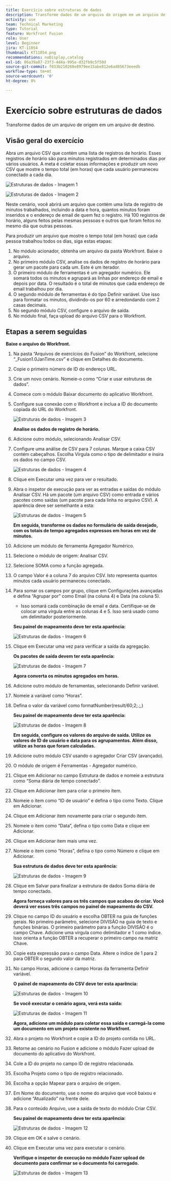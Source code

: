 ```yaml
---
title: Exercício sobre estruturas de dados
description: Transforme dados de um arquivo de origem em um arquivo de destino. (Deve ter entre 60 e 160 caracteres, mas tem 58)
activity: use
team: Technical Marketing
type: Tutorial
feature: Workfront Fusion
role: User
level: Beginner
jira: KT-11054
thumbnail: KT11054.png
recommendations: noDisplay,catalog
exl-id: 06a39a87-23f3-4d4a-995e-d32fb9c5f50d
source-git-commit: f033b210268e8979ee15abe812e6ad85673eeedb
workflow-type: tm+mt
source-wordcount: '0'
ht-degree: 0%

---
```


# Exercício sobre estruturas de dados

Transforme dados de um arquivo de origem em um arquivo de destino.

## Visão geral do exercício

Abra um arquivo CSV que contém uma lista de registros de horário. Esses registros de horário são para minutos registrados em determinados dias por vários usuários. A meta é coletar essas informações e produzir um novo CSV que mostre o tempo total (em horas) que cada usuário permaneceu conectado a cada dia.

![Estruturas de dados - Imagem 1](../12-exercises/assets/data-structures-walkthrough-1.png)

![Estruturas de dados - Imagem 2](../12-exercises/assets/data-structures-walkthrough-2.png)


Neste cenário, você abrirá um arquivo que contém uma lista de registro de minutos trabalhados, incluindo a data e hora, quantos minutos foram inseridos e o endereço de email de quem fez o registro. Há 100 registros de horário, alguns feitos pelas mesmas pessoas e outros que foram feitos no mesmo dia que outras pessoas.

Para produzir um arquivo que mostre o tempo total (em horas) que cada pessoa trabalhou todos os dias, siga estas etapas:

1. No módulo acionador, obtenha um arquivo da pasta Workfront. Baixe o arquivo.
1. No primeiro módulo CSV, analise os dados de registro de horário para gerar um pacote para cada um. Este é um iterador.
1. O primeiro módulo de ferramentas é um agregador numérico. Ele somará todos os minutos e agrupará as linhas por endereço de email e depois por data. O resultado é o total de minutos que cada endereço de email trabalhou por dia.
1. O segundo módulo de ferramentas é do tipo Definir variável. Use isso para formatar os minutos, dividindo-os por 60 e arredondando com 2 casas decimais.
1. No segundo módulo CSV, configure o arquivo de saída.
1. No módulo final, faça upload do arquivo CSV para o Workfront.

## Etapas a serem seguidas

**Baixe o arquivo do Workfront.**

1. Na pasta “Arquivos de exercícios do Fusion” do Workfront, selecione “_Fusion1.0JanTime.csv” e clique em Detalhes do documento.
1. Copie o primeiro número de ID do endereço URL.
1. Crie um novo cenário. Nomeie-o como “Criar e usar estruturas de dados”.
1. Comece com o módulo Baixar documento do aplicativo Workfront.
1. Configure sua conexão com o Workfront e inclua a ID do documento copiada do URL do Workfront.

   ![Estruturas de dados - Imagem 3](../12-exercises/assets/data-structures-walkthrough-3.png)

   **Analise os dados de registro de horário.**

1. Adicione outro módulo, selecionando Analisar CSV.
1. Configure uma análise de CSV para 7 colunas. Marque a caixa CSV contém cabeçalhos. Escolha Vírgula como o tipo de delimitador e insira os dados no campo CSV.

   ![Estruturas de dados - Imagem 4](../12-exercises/assets/data-structures-walkthrough-4.png)

1. Clique em Executar uma vez para ver o resultado.
1. Abra o inspetor de execução para ver as entradas e saídas do módulo Analisar CSV. Há um pacote (um arquivo CSV) como entrada e vários pacotes como saídas (um pacote para cada linha no arquivo CSV). A aparência deve ser semelhante a esta:

   ![Estruturas de dados - Imagem 5](../12-exercises/assets/data-structures-walkthrough-5.png)

   **Em seguida, transforme os dados no formulário de saída desejado, com os totais de tempo agregados expressos em horas em vez de minutos.**

1. Adicione um módulo de ferramenta Agregador Numérico.
1. Selecione o módulo de origem: Analisar CSV.
1. Selecione SOMA como a função agregada.
1. O campo Valor é a coluna 7 do arquivo CSV. Isto representa quantos minutos cada usuário permaneceu conectado.
1. Para somar os campos por grupo, clique em Configurações avançadas e defina “Agrupar por” como Email (na coluna 4) e Data (na coluna 5).

   + Isso somará cada combinação de email e data. Certifique-se de colocar uma vírgula entre as colunas 4 e 5. Isso será usado como um delimitador posteriormente.

   **Seu painel de mapeamento deve ter esta aparência:**

   ![Estruturas de dados - Imagem 6](../12-exercises/assets/data-structures-walkthrough-6.png)

1. Clique em Executar uma vez para verificar a saída da agregação.

   **Os pacotes de saída devem ter esta aparência:**

   ![Estruturas de dados - Imagem 7](../12-exercises/assets/data-structures-walkthrough-7.png)

   **Agora converta os minutos agregados em horas.**

1. Adicione outro módulo de ferramentas, selecionando Definir variável.
1. Nomeie a variável como “Horas”.
1. Defina o valor da variável como formatNumber(result/60;2;.;,)

   **Seu painel de mapeamento deve ter esta aparência:**

   ![Estruturas de dados - Imagem 8](../12-exercises/assets/data-structures-walkthrough-8.png)

   **Em seguida, configure os valores do arquivo de saída. Utilize os valores de ID de usuário e data para os agrupamentos. Além disso, utilize as horas que foram calculadas.**

1. Adicione outro módulo CSV usando o agregador Criar CSV (avançado).
1. O módulo de origem é Ferramentas - Agregador numérico.
1. Clique em Adicionar no campo Estrutura de dados e nomeie a estrutura como “Soma diária de tempo conectado”.
1. Clique em Adicionar item para criar o primeiro item.
1. Nomeie o item como “ID de usuário” e defina o tipo como Texto. Clique em Adicionar.
1. Clique em Adicionar item novamente para criar o segundo item.
1. Nomeie o item como “Data”, defina o tipo como Data e clique em Adicionar.
1. Clique em Adicionar item mais uma vez.
1. Nomeie o item como “Horas”, defina o tipo como Número e clique em Adicionar.

   **Sua estrutura de dados deve ter esta aparência:**

   ![Estruturas de dados - Imagem 9](../12-exercises/assets/data-structures-walkthrough-9.png)

1. Clique em Salvar para finalizar a estrutura de dados Soma diária de tempo conectado.

   **Agora forneça valores para os três campos que acabou de criar. Você deverá ver esses três campos no painel de mapeamento do CSV.**

1. Clique no campo ID do usuário e escolha OBTER na guia de funções gerais. No primeiro parâmetro, selecione DIVISÃO na guia de texto e funções binárias. O primeiro parâmetro para a função DIVISÃO é o campo Chave. Adicione uma vírgula como delimitador e 1 como índice. Isso orienta a função OBTER a recuperar o primeiro campo na matriz Chave.
1. Copie esta expressão para o campo Data. Altere o índice de 1 para 2 para OBTER o segundo valor da matriz.
1. No campo Horas, adicione o campo Horas da ferramenta Definir variável.

   **O painel de mapeamento do CSV deve ter esta aparência:**

   ![Estruturas de dados - Imagem 10](../12-exercises/assets/data-structures-walkthrough-10.png)

   **Se você executar o cenário agora, verá esta saída:**

   ![Estruturas de dados - Imagem 11](../12-exercises/assets/data-structures-walkthrough-11.png)

   **Agora, adicione um módulo para coletar essa saída e carregá-la como um documento em um projeto existente no Workfront.**

1. Abra o projeto no Workfront e copie a ID do projeto contida no URL.
1. Retorne ao cenário no Fusion e adicione o módulo Fazer upload de documento do aplicativo do Workfront.
1. Cole a ID do projeto no campo ID de registro relacionada.
1. Escolha Projeto como o tipo de registro relacionado.
1. Escolha a opção Mapear para o arquivo de origem.
1. Em Nome do documento, use o nome do arquivo que você baixou e adicione “Atualizado” na frente dele.
1. Para o conteúdo Arquivo, use a saída de texto do módulo Criar CSV.

   **Seu painel de mapeamento deve ter esta aparência:**

   ![Estruturas de dados - Imagem 12](../12-exercises/assets/data-structures-walkthrough-12.png)

1. Clique em OK e salve o cenário.
1. Clique em Executar uma vez para executar o cenário.

   **Verifique o inspetor de execução no módulo Fazer upload de documento para confirmar se o documento foi carregado.**

   ![Estruturas de dados - Imagem 13](../12-exercises/assets/data-structures-walkthrough-13.png)
